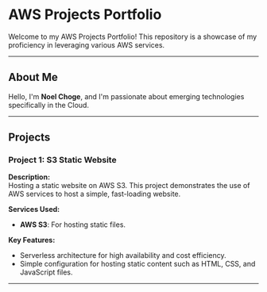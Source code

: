 # **AWS Projects Portfolio**

Welcome to my AWS Projects Portfolio! This repository is a showcase of my proficiency in leveraging various AWS services.

---


## **About Me**

Hello, I'm **Noel Choge**, and I'm passionate about emerging technologies specifically in the Cloud.

---

## **Projects**

### **Project 1: S3 Static Website**

**Description:**  
Hosting a static website on AWS S3. This project demonstrates the use of AWS services to host a simple, fast-loading website.

**Services Used:**  
- **AWS S3**: For hosting static files.  

**Key Features:**  
- Serverless architecture for high availability and cost efficiency.  
- Simple configuration for hosting static content such as HTML, CSS, and JavaScript files.

---
